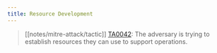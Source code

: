 ```yaml
---
title: Resource Development
---
```


> [[notes/mitre-attack/tactic]] [TA0042](https://attack.mitre.org/tactics/TA0042/): The adversary is trying to establish resources they can use to support operations.